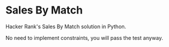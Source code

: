 # Sales By Match
Hacker Rank's Sales By Match solution in Python.

No need to implement constraints, you will pass the test anyway.
